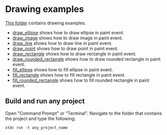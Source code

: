 # Drawing examples

[This folder](.) contains drawing examples.

* [draw_ellipse](draw_ellipse/README.md) shows how to draw ellipse in paint event.
* [draw_image](draw_image/README.md) shows how to draw image in paint event.
* [draw_line](draw_line/README.md) shows how to draw line in paint event.
* [draw_point](draw_point/README.md) shows how to draw point in paint event.
* [draw_rectangle](draw_rectangle/README.md) shows how to draw rectangle in paint event.
* [draw_rounded_rectangle](draw_rounded_rectangle/README.md) shows how to draw rounded rectangle in paint event.
* [fill_ellipse](fill_ellipse/README.md) shows how to fill ellipse in paint event.
* [fill_rectangle](fill_rectangle/README.md) shows how to fill rectangle in paint event.
* [fill_rounded_rectangle](fill_rounded_rectangle/README.md) shows how to fill rounded rectangle in paint event.

## Build and run any project

Open "Command Prompt" or "Terminal". Navigate to the folder that contains the project and type the following:

```shell
xtdc run -t any_project_name
```
